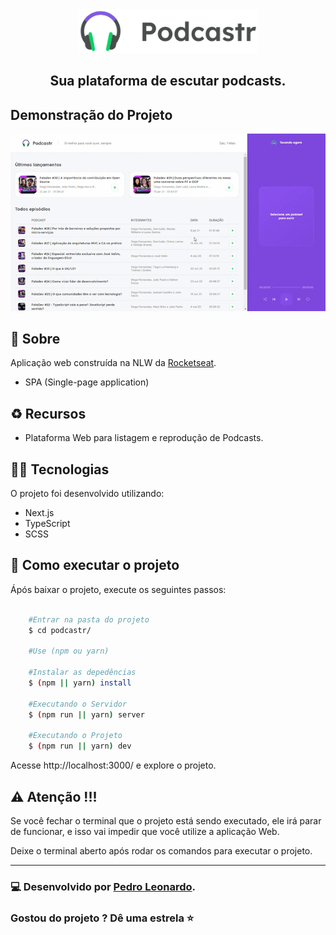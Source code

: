 <div align="center" >
  <img src="public/logo.svg" height="70" />

## Sua plataforma de escutar podcasts.    
</div>

##  Demonstração do Projeto

<div align="center">
    <img  src="public/README.gif">
</div>


## 📑 Sobre

Aplicação web construída na NLW da [Rocketseat](https://github.com/Rocketseat).

- SPA (Single-page application)

## ♻ Recursos

- Plataforma Web para listagem e reprodução de Podcasts.

## 👨‍💻 Tecnologias 

O projeto foi desenvolvido utilizando:

- Next.js
- TypeScript
- SCSS

## 🚀 Como executar o projeto

Ápós baixar o projeto, execute os seguintes passos: 

```bash

    #Entrar na pasta do projeto
    $ cd podcastr/
    
    #Use (npm ou yarn)

    #Instalar as depedências
    $ (npm || yarn) install

    #Executando o Servidor
    $ (npm run || yarn) server
    
    #Executando o Projeto
    $ (npm run || yarn) dev

```

Acesse http://localhost:3000/ e explore o projeto.

## ⚠ Atenção !!!

Se você fechar o terminal que o projeto está sendo executado, ele irá parar de funcionar, e isso vai impedir que você utilize a aplicação Web.

Deixe o terminal aberto após rodar os comandos para executar o projeto.

---

### 💻 Desenvolvido por [Pedro Leonardo](https://github.com/xpedroleonardo). 
### Gostou do projeto ? Dê uma estrela ⭐

